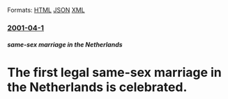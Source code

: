 
Formats: [HTML](/news/2001/04/1/the-first-legal-same-sex-marriage-in-the-netherlands-is-celebrated.html)  [JSON](/news/2001/04/1/the-first-legal-same-sex-marriage-in-the-netherlands-is-celebrated.json)  [XML](/news/2001/04/1/the-first-legal-same-sex-marriage-in-the-netherlands-is-celebrated.xml)  

### [2001-04-1](/news/2001/04/1/index.md)

##### same-sex marriage in the Netherlands
#  The first legal same-sex marriage in the Netherlands is celebrated.



